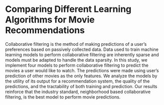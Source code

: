 # Comparing Different Learning Algorithms for Movie Recommendations




Collaborative filtering is the method of making predictions of a user’s preferences based on passively collected data. Data used to train machine learning models to perform collaborative filtering are inherently sparse and models must be adapted to handle the data sparsity. In this study, we implement four models to perform collaborative filtering to predict the movies a user would like to watch. The predictions were made using user’s prediction of other movies as the only features. We analyze the models by the utility of its output for a recommendation system, the quality of the predictions, and the tractability of both training and prediction. Our results reinforce
that the industry standard, neighborhood based collaborative filtering, is the best model to perform movie predictions.
